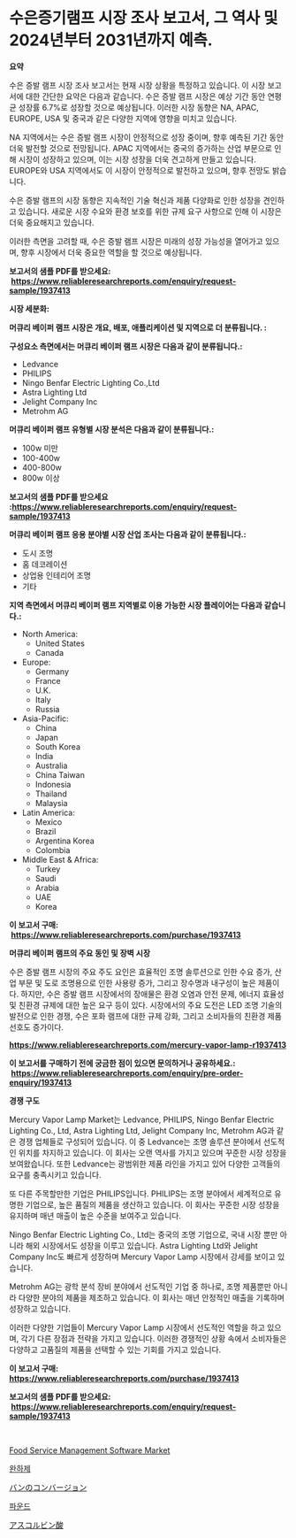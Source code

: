 <p><h1>수은증기램프 시장 조사 보고서, 그 역사 및 2024년부터 2031년까지 예측.</h1></p><p><strong>요약</strong></p>
<p><p>수은 증발 램프 시장 조사 보고서는 현재 시장 상황을 특정하고 있습니다. 이 시장 보고서에 대한 간단한 요약은 다음과 같습니다. 수은 증발 램프 시장은 예상 기간 동안 연평균 성장률 6.7%로 성장할 것으로 예상됩니다. 이러한 시장 동향은 NA, APAC, EUROPE, USA 및 중국과 같은 다양한 지역에 영향을 미치고 있습니다.</p><p>NA 지역에서는 수은 증발 램프 시장이 안정적으로 성장 중이며, 향후 예측된 기간 동안 더욱 발전할 것으로 전망됩니다. APAC 지역에서는 중국의 증가하는 산업 부문으로 인해 시장이 성장하고 있으며, 이는 시장 성장을 더욱 견고하게 만들고 있습니다. EUROPE와 USA 지역에서도 이 시장이 안정적으로 발전하고 있으며, 향후 전망도 밝습니다.</p><p>수은 증발 램프의 시장 동향은 지속적인 기술 혁신과 제품 다양화로 인한 성장을 견인하고 있습니다. 새로운 시장 수요와 환경 보호를 위한 규제 요구 사항으로 인해 이 시장은 더욱 중요해지고 있습니다.</p><p>이러한 측면을 고려할 때, 수은 증발 램프 시장은 미래의 성장 가능성을 열어가고 있으며, 향후 시장에서 더욱 중요한 역할을 할 것으로 예상됩니다.</p></p>
<p><strong>보고서의 샘플 PDF를 받으세요: &nbsp;<a href="https://www.reliableresearchreports.com/enquiry/request-sample/1937413">https://www.reliableresearchreports.com/enquiry/request-sample/1937413</a></strong></p>
<p><strong>시장 세분화:</strong></p>
<p><strong> 머큐리 베이퍼 램프 시장은 개요, 배포, 애플리케이션 및 지역으로 더 분류됩니다. :</strong></p>
<p><strong>구성요소 측면에서는 머큐리 베이퍼 램프 시장은 다음과 같이 분류됩니다.:</strong></p>
<p><ul><li>Ledvance</li><li>PHILIPS</li><li>Ningo Benfar Electric Lighting Co.,Ltd</li><li>Astra Lighting Ltd</li><li>Jelight Company Inc</li><li>Metrohm AG</li></ul></p>
<p><strong> 머큐리 베이퍼 램프 유형별 시장 분석은 다음과 같이 분류됩니다.:</strong></p>
<p><ul><li>100w 미만</li><li>100-400w</li><li>400-800w</li><li>800w 이상</li></ul></p>
<p><strong>보고서의 샘플 PDF를 받으세요 :<a href="https://www.reliableresearchreports.com/enquiry/request-sample/1937413">https://www.reliableresearchreports.com/enquiry/request-sample/1937413</a></strong></p>
<p><strong> 머큐리 베이퍼 램프 응용 분야별 시장 산업 조사는 다음과 같이 분류됩니다.:</strong></p>
<p><ul><li>도시 조명</li><li>홈 데코레이션</li><li>상업용 인테리어 조명</li><li>기타</li></ul></p>
<p><strong>지역 측면에서 머큐리 베이퍼 램프 지역별로 이용 가능한 시장 플레이어는 다음과 같습니다.:</strong></p>
<p><ul>
    <li>
        North America:
        <ul>
            <li>United States</li>
            <li>Canada</li>
        </ul>
    </li>
    <li>
        Europe:
        <ul>
            <li>Germany</li>
            <li>France</li>
            <li>U.K.</li>
            <li>Italy</li>
            <li>Russia</li>
        </ul>
    </li>
    <li>
        Asia-Pacific:
        <ul>
            <li>China</li>
            <li>Japan</li>
            <li>South Korea</li>
            <li>India</li>
            <li>Australia</li>
            <li>China Taiwan</li>
            <li>Indonesia</li>
            <li>Thailand</li>
            <li>Malaysia</li>
        </ul>
    </li>
    <li>
        Latin America:
        <ul>
            <li>Mexico</li>
            <li>Brazil</li>
            <li>Argentina Korea</li>
            <li>Colombia</li>
        </ul>
    </li>
    <li>
        Middle East & Africa:
        <ul>
            <li>Turkey</li>
            <li>Saudi</li>
            <li>Arabia</li>
            <li>UAE</li>
            <li>Korea</li>
        </ul>
    </li>
    </ul></p>
<p><strong>이 보고서 구매: &nbsp;<a href="https://www.reliableresearchreports.com/purchase/1937413">https://www.reliableresearchreports.com/purchase/1937413</a></strong></p>
<p><strong>머큐리 베이퍼 램프의 주요 동인 및 장벽 시장</strong></p>
<p><p>수은 증발 램프 시장의 주요 주도 요인은 효율적인 조명 솔루션으로 인한 수요 증가, 산업 부문 및 도로 조명용으로 인한 사용량 증가, 그리고 장수명과 내구성이 높은 제품이다. 하지만, 수은 증발 램프 시장에서의 장애물은 환경 오염과 안전 문제, 에너지 효율성 및 친환경 규제에 대한 높은 요구 등이 있다. 시장에서의 주요 도전은 LED 조명 기술의 발전으로 인한 경쟁, 수은 포화 램프에 대한 규제 강화, 그리고 소비자들의 친환경 제품 선호도 증가이다.</p></p>
<p><strong><a href="https://www.reliableresearchreports.com/mercury-vapor-lamp-r1937413">https://www.reliableresearchreports.com/mercury-vapor-lamp-r1937413</a></strong></p>
<p><strong>이 보고서를 구매하기 전에 궁금한 점이 있으면 문의하거나 공유하세요.: &nbsp;<a href="https://www.reliableresearchreports.com/enquiry/pre-order-enquiry/1937413">https://www.reliableresearchreports.com/enquiry/pre-order-enquiry/1937413</a></strong></p>
<p><strong>경쟁 구도</strong></p>
<p><p>Mercury Vapor Lamp Market는 Ledvance, PHILIPS, Ningo Benfar Electric Lighting Co., Ltd, Astra Lighting Ltd, Jelight Company Inc, Metrohm AG과 같은 경쟁 업체들로 구성되어 있습니다. 이 중 Ledvance는 조명 솔루션 분야에서 선도적인 위치를 차지하고 있습니다. 이 회사는 오랜 역사를 가지고 있으며 꾸준한 시장 성장을 보여왔습니다. 또한 Ledvance는 광범위한 제품 라인을 가지고 있어 다양한 고객들의 요구를 충족시키고 있습니다.</p><p>또 다른 주목할만한 기업은 PHILIPS입니다. PHILIPS는 조명 분야에서 세계적으로 유명한 기업으로, 높은 품질의 제품을 생산하고 있습니다. 이 회사는 꾸준한 시장 성장을 유지하며 매년 매출이 높은 수준을 보여주고 있습니다.</p><p>Ningo Benfar Electric Lighting Co., Ltd는 중국의 조명 기업으로, 국내 시장 뿐만 아니라 해외 시장에서도 성장을 이루고 있습니다. Astra Lighting Ltd와 Jelight Company Inc도 빠르게 성장하며 Mercury Vapor Lamp 시장에서 강세를 보이고 있습니다.</p><p>Metrohm AG는 광학 분석 장비 분야에서 선도적인 기업 중 하나로, 조명 제품뿐만 아니라 다양한 분야의 제품을 제조하고 있습니다. 이 회사는 매년 안정적인 매출을 기록하며 성장하고 있습니다.</p><p>이러한 다양한 기업들이 Mercury Vapor Lamp 시장에서 선도적인 역할을 하고 있으며, 각기 다른 장점과 전략을 가지고 있습니다. 이러한 경쟁적인 상황 속에서 소비자들은 다양하고 고품질의 제품을 선택할 수 있는 기회를 가지고 있습니다.</p></p>
<p><strong>이 보고서 구매: &nbsp; <a href="https://www.reliableresearchreports.com/purchase/1937413">https://www.reliableresearchreports.com/purchase/1937413</a></strong></p>
<p><strong>보고서의 샘플 PDF를 받으세요: &nbsp;<a href="https://www.reliableresearchreports.com/enquiry/request-sample/1937413">https://www.reliableresearchreports.com/enquiry/request-sample/1937413</a></strong><strong></strong></p>
<p>&nbsp;</p>
<p><p><a href="https://github.com/markusgodoy/Market-Research-Report-List-3/blob/main/food-service-management-software-market.md">Food Service Management Software Market</a></p><p><a href="https://github.com/rcabello548/Market-Research-Report-List-1/blob/main/758272451228.md">완하제</a></p><p><a href="https://github.com/zjkmgcs938405/Market-Research-Report-List-2/blob/main/844078954330.md">バンのコンバージョン</a></p><p><a href="https://github.com/KellyLyncyh543964/Market-Research-Report-List-1/blob/main/417171651227.md">파운드</a></p><p><a href="https://medium.com/@reyeshowell655/%E3%82%A2%E3%82%B9%E3%82%B3%E3%83%AB%E3%83%93%E3%83%B3%E9%85%B8%E5%B8%82%E5%A0%B4-%E5%B8%82%E5%A0%B4cagr-%E5%B8%82%E5%A0%B4%E3%83%88%E3%83%AC%E3%83%B3%E3%83%89-%E3%81%8A%E3%82%88%E3%81%B3%E6%88%90%E9%95%B7%E6%88%A6%E7%95%A5%E3%81%AB%E9%96%A2%E3%81%99%E3%82%8B%E6%83%85%E5%A0%B1-2f69e1a6a5b0">アスコルビン酸</a></p></p>